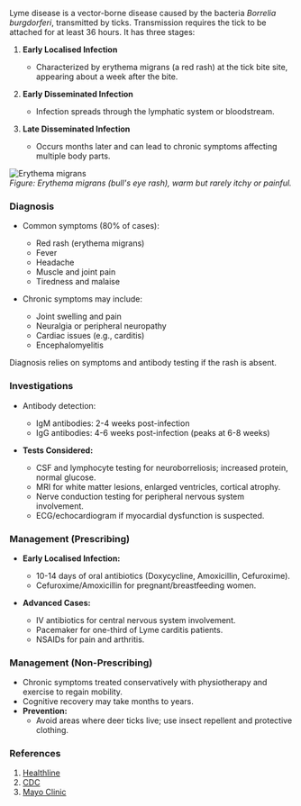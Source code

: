 Lyme disease is a vector-borne disease caused by the bacteria _Borrelia burgdorferi_, transmitted by ticks. Transmission requires the tick to be attached for at least 36 hours. It has three stages: 

1. **Early Localised Infection**
   - Characterized by erythema migrans (a red rash) at the tick bite site, appearing about a week after the bite.

2. **Early Disseminated Infection**
   - Infection spreads through the lymphatic system or bloodstream.

3. **Late Disseminated Infection**
   - Occurs months later and can lead to chronic symptoms affecting multiple body parts.

![Erythema migrans](https://medibuddy.co.uk/wp-content/uploads/2021/09/PLAB-Lyme-Disease-1.jpg)  
*Figure: Erythema migrans (bull's eye rash), warm but rarely itchy or painful.*

### Diagnosis
- Common symptoms (80% of cases):
  - Red rash (erythema migrans)
  - Fever
  - Headache
  - Muscle and joint pain
  - Tiredness and malaise

- Chronic symptoms may include:
  - Joint swelling and pain
  - Neuralgia or peripheral neuropathy
  - Cardiac issues (e.g., carditis)
  - Encephalomyelitis

Diagnosis relies on symptoms and antibody testing if the rash is absent.

### Investigations
- Antibody detection:
  - IgM antibodies: 2-4 weeks post-infection
  - IgG antibodies: 4-6 weeks post-infection (peaks at 6-8 weeks)

- **Tests Considered:**
  - CSF and lymphocyte testing for neuroborreliosis; increased protein, normal glucose.
  - MRI for white matter lesions, enlarged ventricles, cortical atrophy.
  - Nerve conduction testing for peripheral nervous system involvement.
  - ECG/echocardiogram if myocardial dysfunction is suspected.

### Management (Prescribing)
- **Early Localised Infection:**
  - 10-14 days of oral antibiotics (Doxycycline, Amoxicillin, Cefuroxime).
  - Cefuroxime/Amoxicillin for pregnant/breastfeeding women.
  
- **Advanced Cases:**
  - IV antibiotics for central nervous system involvement.
  - Pacemaker for one-third of Lyme carditis patients.
  - NSAIDs for pain and arthritis.

### Management (Non-Prescribing)
- Chronic symptoms treated conservatively with physiotherapy and exercise to regain mobility.
- Cognitive recovery may take months to years.
- **Prevention:**
  - Avoid areas where deer ticks live; use insect repellent and protective clothing.

### References
1. [Healthline](https://www.healthline.com/health/lyme-disease#lyme-disease)
2. [CDC](https://www.cdc.gov/lyme/signs_symptoms/index.html)
3. [Mayo Clinic](https://www.mayoclinic.org/diseases-conditions/lyme-disease/symptoms-causes/syc-20374651)